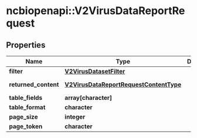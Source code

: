 # ncbiopenapi::V2VirusDataReportRequest


## Properties
Name | Type | Description | Notes
------------ | ------------- | ------------- | -------------
**filter** | [**V2VirusDatasetFilter**](v2VirusDatasetFilter.md) |  | [optional] 
**returned_content** | [**V2VirusDataReportRequestContentType**](v2VirusDataReportRequestContentType.md) |  | [optional] [Enum: ] 
**table_fields** | **array[character]** |  | [optional] 
**table_format** | **character** |  | [optional] 
**page_size** | **integer** |  | [optional] 
**page_token** | **character** |  | [optional] 


